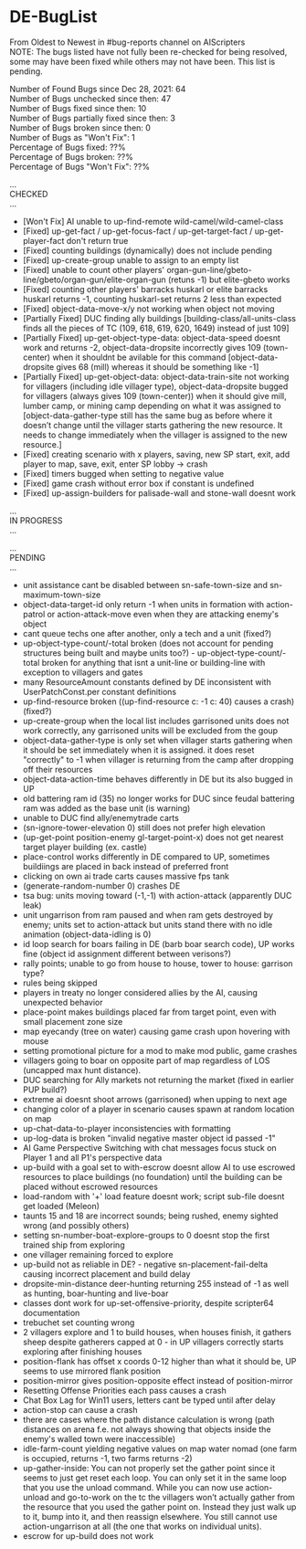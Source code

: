 # DE-BugList

From Oldest to Newest in #bug-reports channel on AIScripters\
NOTE: The bugs listed have not fully been re-checked for being resolved, some may have been fixed while others may not have been. This list is pending.

Number of Found Bugs since Dec 28, 2021: 64\
Number of Bugs unchecked since then: 47\
Number of Bugs fixed since then: 10\
Number of Bugs partially fixed since then: 3\
Number of Bugs broken since then: 0\
Number of Bugs as "Won't Fix": 1\
Percentage of Bugs fixed: ??%\
Percentage of Bugs broken: ??%\
Percentage of Bugs "Won't Fix": ??%

...\
CHECKED\
...

- [Won't Fix] AI unable to up-find-remote wild-camel/wild-camel-class
- [Fixed] up-get-fact / up-get-focus-fact / up-get-target-fact / up-get-player-fact   don't return true
- [Fixed] counting buildings (dynamically) does not include pending
- [Fixed] up-create-group unable to assign to an empty list
- [Fixed] unable to count other players' organ-gun-line/gbeto-line/gbeto/organ-gun/elite-organ-gun (retuns -1) but elite-gbeto works
- [Fixed] counting other players' barracks huskarl or elite barracks huskarl returns -1, counting huskarl-set returns 2 less than expected
- [Fixed] object-data-move-x/y not working when object not moving
- [Partially Fixed] DUC finding ally buildings [building-class/all-units-class finds all the pieces of TC (109, 618, 619, 620, 1649) instead of just 109]
- [Partially Fixed] up-get-object-type-data: object-data-speed doesnt work and returns -2, object-data-dropsite incorrectly gives 109 (town-center) when it shouldnt be avilable for this command [object-data-dropsite gives 68 (mill) whereas it should be something like -1]
- [Partially Fixed] up-get-object-data: object-data-train-site not working for villagers (including idle villager type), object-data-dropsite bugged for villagers (always gives 109 (town-center)) when it should give mill, lumber camp, or mining camp depending on what it was assigned to [object-data-gather-type still has the same bug as before where it doesn’t change until the villager starts gathering the new resource. It needs to change immediately when the villager is assigned to the new resource.]
- [Fixed] creating scenario with x players, saving, new SP start, exit, add player to map, save, exit, enter SP lobby -> crash
- [Fixed] timers bugged when setting to negative value
- [Fixed] game crash without error box if constant is undefined
- [Fixed] up-assign-builders for palisade-wall and stone-wall doesnt work

...\
IN PROGRESS\
...



...\
PENDING\
...

- unit assistance cant be disabled between sn-safe-town-size and sn-maximum-town-size
- object-data-target-id only return -1 when units in formation with action-patrol or action-attack-move even when they are attacking enemy's object
- cant queue techs one after another, only a tech and a unit (fixed?)
- up-object-type-count/-total broken (does not account for pending structures being built and maybe units too?) - up-object-type-count/-total broken for anything that isnt a unit-line or building-line with exception to villagers and gates
- many ResourceAmount constants defined by DE inconsistent with UserPatchConst.per constant definitions
- up-find-resource broken ((up-find-resource c: -1 c: 40) causes a crash) (fixed?)
- up-create-group when the local list includes garrisoned units does not work correctly, any garrisoned units will be excluded from the goup
- object-data-gather-type is only set when villager starts gathering when it should be set immediately when it is assigned. it does reset "correctly" to -1 when villager is returning from the camp after dropping off their resources
- object-data-action-time behaves differently in DE but its also bugged in UP
- old battering ram id (35) no longer works for DUC since feudal battering ram was added as the base unit (is warning)
- unable to DUC find ally/enemytrade carts
- (sn-ignore-tower-elevation 0) still does not prefer high elevation
- (up-get-point position-enemy gl-target-point-x) does not get nearest target player building (ex. castle)
- place-control works differently in DE compared to UP, sometimes buildiings are placed in back instead of preferred front
- clicking on own ai trade carts causes massive fps tank
- (generate-random-number 0) crashes DE
- tsa bug: units moving toward (-1,-1) with action-attack (apparently DUC leak)
- unit ungarrison from ram paused and when ram gets destroyed by enemy; units set to action-attack but units stand there with no idle animation (object-data-idling is 0)
- id loop search for boars failing in DE (barb boar search code), UP works fine (object id assignment different between verisons?)
- rally points; unable to go from house to house, tower to house: garrison type?
- rules being skipped
- players in treaty no longer considered allies by the AI, causing unexpected behavior
- place-point makes buildings placed far from target point, even with small placement zone size
- map eyecandy (tree on water) causing game crash upon hovering with mouse
- setting promotional picture for a mod to make mod public, game crashes
- villagers going to boar on opposite part of map regardless of LOS (uncapped max hunt distance).
- DUC searching for Ally markets not returning the market (fixed in earlier PUP build?)
- extreme ai doesnt shoot arrows (garrisoned) when upping to next age
- changing color of a player in scenario causes spawn at random location on map
- up-chat-data-to-player inconsistencies with formatting
- up-log-data is broken "invalid negative master object id passed -1"
- AI Game Perspective Switching with chat messages focus stuck on Player 1 and all P1's perspective data
- up-build with a goal set to with-escrow doesnt allow AI to use escrowed resources to place buildings (no foundation) until the building can be placed without escrowed resources
- load-random with '+' load feature doesnt work; script sub-file doesnt get loaded (Meleon)
- taunts 15 and 18 are incorrect sounds; being rushed, enemy sighted wrong (and possibly others)
- setting sn-number-boat-explore-groups to 0 doesnt stop the first trained ship from exploring
- one villager remaining forced to explore
- up-build not as reliable in DE? - negative sn-placement-fail-delta causing incorrect placement and build delay
- dropsite-min-distance deer-hunting returning 255 instead of -1   as well as hunting, boar-hunting and live-boar
- classes dont work for up-set-offensive-priority, despite scripter64 documentation
- trebuchet set counting wrong
- 2 villagers explore and 1 to build houses, when houses finish, it gathers sheep despite gatherers capped at 0 - in UP villagers correctly starts exploring after finishing houses
- position-flank has offset x coords 0-12 higher than what it should be, UP seems to use mirrored flank position
- position-mirror gives position-opposite effect instead of position-mirror
- Resetting Offense Priorities each pass causes a crash
- Chat Box Lag for Win11 users, letters cant be typed until after delay
- action-stop can cause a crash
- there are cases where the path distance calculation is wrong (path distances on arena f.e. not always showing that objects inside the enemy's walled town were inaccessible)
- idle-farm-count yielding negative values on map water nomad (one farm is occupied, returns -1, two farms returns -2)
- up-gather-inside: You can not properly set the gather point since it seems to just get reset each loop. You can only set it in the same loop that you use the unload command. While you can now use action-unload and go-to-work on the tc the villagers won’t actually gather from the resource that you used the gather point on. Instead they just walk up to it, bump into it, and then reassign elsewhere. You still cannot use action-ungarrison at all (the one that works on individual units).
- escrow for up-build does not work
